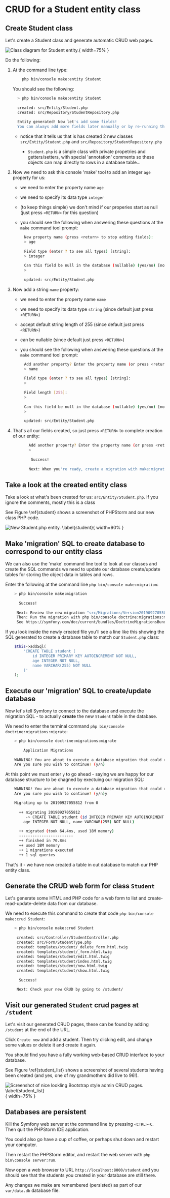 # CRUD for a Student entity class

      
## Create Student class

Let's create a Student class and generate automatic CRUD web pages. 

![Class diagram for Student entity.](./03_figures/app_crud/crud10_studentClass.png){ width=75% }

Do the following:

1. At the command line type:

    ```bash
        php bin/console make:entity Student
    ```
   
   You should see the following:
   
   ```bash
     > php bin/console make:entity Student
    
     created: src/Entity/Student.php
     created: src/Repository/StudentRepository.php
     
     Entity generated! Now let's add some fields!
     You can always add more fields later manually or by re-running this command.
   ```
   
    - notice that it tells us that is has created 2 new classes `src/Entity/Student.php` and `src/Repository/StudentRepository.php`
        
        - `Student.php` is a simple class with private propetries and getters/setters, with special 'annotation' comments so these objects can map directly to rows in a database table...

1. Now we need to ask this console 'make' tool to add an integer `age` property for us:

    - we need to enter the property name `age`
    
    - we need to specify its data type `integer`
    
    - (to keep things simple) we don't mind if our properies start as null (just press `<RETURN>` for this question)
    
    - you should see the following when answering these questions at the `make` command tool prompt:

    ```bash
         New property name (press <return> to stop adding fields):
         > age
        
         Field type (enter ? to see all types) [string]:
         > integer
        
         Can this field be null in the database (nullable) (yes/no) [no]:
         > 
        
         updated: src/Entity/Student.php
    ```
   
1. Now add a string `name` property:

    - we need to enter the property name `name`
    
    - we need to specify its data type `string` (since default just press `<RETURN>`)
    
    - accept default string length of 255 (since default just press `<RETURN>`)
    
    - can be nullable  (since default just press `<RETURN>`)
    
    - you should see the following when answering these questions at the `make` command tool prompt:

    ```bash
         Add another property? Enter the property name (or press <return> to stop adding fields):
         > name
        
         Field type (enter ? to see all types) [string]:
         > 
        
         Field length [255]:
         > 
        
         Can this field be null in the database (nullable) (yes/no) [no]:
         > 
        
         updated: src/Entity/Student.php
    ```
  
 1. That's all our fields created, so just press `<RETURN>` to complete creation of our entity:
 
     ```bash
            Add another property? Enter the property name (or press <return> to stop adding fields):
            > 
                      
             Success! 
                      
            Next: When you're ready, create a migration with make:migration
       ```

## Take a look at the created entity class

Take a look at what's been created for us: `src/Entity/Student.php`. If you ignore the comments, mostly this is a class 


See Figure \ref{student} shows a screenshot of PHPStorm and our new class PHP code.

![New Student.php entity. \label{student}](./03_figures/appendices/crud02_studentEntity.png){ width=90% }

## Make 'migration' SQL to create database to correspond to our entity class

We can also use the 'make' command line tool to look at our classes and create the SQL commands we need to update our database create/update tables for storing the object data in tables and rows.

Enter the following at the command line `php bin/console make:migration`:

```bash
    > php bin/console make:migration
               
      Success! 
    
     Next: Review the new migration "src/Migrations/Version20190927055812.php"
     Then: Run the migration with php bin/console doctrine:migrations:migrate
     See https://symfony.com/doc/current/bundles/DoctrineMigrationsBundle/index.html
```

If you look inside the newly created file you'll see a line like this showing the SQL generated to create a database table to match our `Student.php` class:

```php
    $this->addSql(
        'CREATE TABLE student (
            id INTEGER PRIMARY KEY AUTOINCREMENT NOT NULL, 
            age INTEGER NOT NULL, 
            name VARCHAR(255) NOT NULL
        )'
    );
```

## Execute our 'migration' SQL to create/update database

Now let's tell Symfony to connect to the database and execute the migration SQL - to actually **create** the new `Student` table in the database.

We need to enter the terminal command `php bin/console doctrine:migrations:migrate`:

```bash
    > php bin/console doctrine:migrations:migrate
                                                                  
        Application Migrations                    
                                                                  
    WARNING! You are about to execute a database migration that could result in schema changes and data loss. 
    Are you sure you wish to continue? (y/n)
```

At this point we must enter `y` to go ahead - saying we are happy for our database structure to be chagned by exectuing our migration SQL:

```bash
    WARNING! You are about to execute a database migration that could result in schema changes and data loss. 
    Are you sure you wish to continue? (y/n)y

    Migrating up to 20190927055812 from 0
    
      ++ migrating 20190927055812
         -> CREATE TABLE student (id INTEGER PRIMARY KEY AUTOINCREMENT NOT NULL, 
        age INTEGER NOT NULL, name VARCHAR(255) NOT NULL)
    
      ++ migrated (took 64.4ms, used 18M memory)
      ------------------------
      ++ finished in 70.8ms
      ++ used 18M memory
      ++ 1 migrations executed
      ++ 1 sql queries
```

That's it - we have now created a table in out database to match our PHP entity class.

## Generate the **CRUD** web form for class `Student`

Let's generate some HTML and PHP code for a web form to list and create-read-update-delete data from our database.

We need to execute this command to create that code `php bin/console make:crud Student`:

```bash
    > php bin/console make:crud Student
    
     created: src/Controller/StudentController.php
     created: src/Form/StudentType.php
     created: templates/student/_delete_form.html.twig
     created: templates/student/_form.html.twig
     created: templates/student/edit.html.twig
     created: templates/student/index.html.twig
     created: templates/student/new.html.twig
     created: templates/student/show.html.twig
               
      Success! 

     Next: Check your new CRUD by going to /student/
```


## Visit our generated `Student` crud pages at `/student`

Let's visit our generated CRUD pages, these can be found by adding `/student` at the end of the URL. 

Click `Create new` and add a student. Then try clicking edit, and change some values or delete it and create it again.

You should find you have a fully working web-based CRUD interface to your database.

See Figure \ref{student_list} shows a screenshot of several students having been created (and yes, one of my grandmothers did live to 96!).

![Screenshot of nice lookling Bootstrap style admin CRUD pages. \label{student_list}](./03_figures/app_crud/crud07_bootstrap.png){ width=75% }



## Databases are **persistent**

Kill the Symfony web server at the command line by pressing `<CTRL>-C`. Then quit the PHPStorm IDE application.

You could also go have a cup of coffee, or perhaps shut down and restart your computer.

Then restart the PHPStorm editor, and restart the web server with `php bin\console server:run`.

Now open a web browser to URL `http://localhost:8000/student` and you should see that the students you created in your database are still there.

Any changes we make are remembered (persisted) as part of our `var/data.db` database file.
